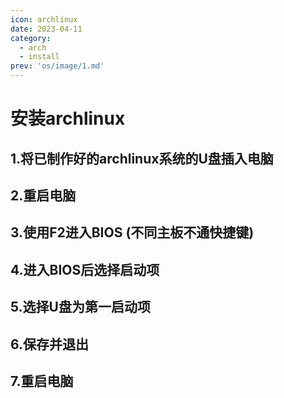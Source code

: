 ```yaml
---
icon: archlinux
date: 2023-04-11
category: 
  - arch
  - install
prev: 'os/image/1.md'
---
```

# 安装archlinux
## 1.将已制作好的archlinux系统的U盘插入电脑
## 2.重启电脑
## 3.使用F2进入BIOS (不同主板不通快捷键)
## 4.进入BIOS后选择启动项
## 5.选择U盘为第一启动项
## 6.保存并退出
## 7.重启电脑